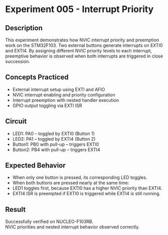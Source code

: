 # Experiment 005 - Interrupt Priority

## Description
This experiment demonstrates how NVIC interrupt priority and preemption work on the STM32F103. Two external buttons generate interrupts on EXTI0 and EXTI4. By assigning different NVIC priority levels to each interrupt, preemptive behavior is observed when both interrupts are triggered in close succession.

## Concepts Practiced
- External interrupt setup using EXTI and AFIO
- NVIC interrupt enabling and priority configuration
- Interrupt preemption with nested handler execution
- GPIO output toggling via EXTI ISR

## Circuit
- LED1: PA0 – toggled by EXTI0 (Button 1)
- LED2: PA1 – toggled by EXTI4 (Button 2)
- Button1: PB0 with pull-up – triggers EXTI0
- Button2: PB4 with pull-up – triggers EXTI4

## Expected Behavior
- When only one button is pressed, its corresponding LED toggles.
- When both buttons are pressed nearly at the same time:
- LED1 toggles first, because EXTI0 has a higher NVIC priority than EXTI4.
- EXTI4 ISR is preempted if EXTI0 is triggered while EXTI4 is still running.

## Result
Successfully verified on NUCLEO-F103RB.  
NVIC priorities and nested interrupt behavior observed correctly.